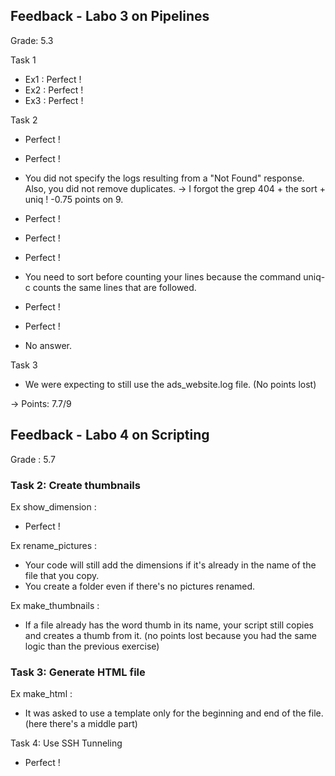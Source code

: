 ## Feedback - Labo 3 on Pipelines

Grade: 5.3

Task 1

- Ex1 : Perfect !
- Ex2 : Perfect !
- Ex3 : Perfect !

Task 2

- Perfect !
- Perfect !
- You did not specify the logs resulting from a "Not Found" response. Also, you did not remove duplicates.
-> I forgot the grep 404 + the sort + uniq ! -0.75 points on 9.

- Perfect !
- Perfect !
- Perfect !
- You need to sort before counting your lines because the command uniq-c counts the same lines that are followed.
- Perfect !
- Perfect !
- No answer.

Task 3

- We were expecting to still use the ads_website.log file. (No points lost)

-> 
Points: 7.7/9


## Feedback - Labo 4 on Scripting

Grade : 5.7

### Task 2: Create thumbnails

Ex show_dimension :
- Perfect !

Ex rename_pictures :

- Your code will still add the dimensions if it's already in the name of the file that you copy.
- You create a folder even if there's no pictures renamed.

Ex make_thumbnails :

- If a file already has the word thumb in its name, your script still copies and creates a thumb from it. (no points lost because you had the same logic than the previous exercise)

### Task 3: Generate HTML file

Ex make_html :
- It was asked to use a template only for the beginning and end of the file. (here there's a middle part)

Task 4: Use SSH Tunneling

- Perfect !


